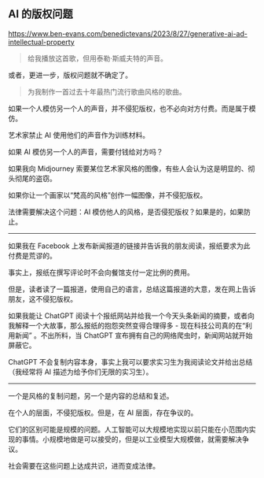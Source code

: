 ## AI 的版权问题

https://www.ben-evans.com/benedictevans/2023/8/27/generative-ai-ad-intellectual-property

> 给我播放这首歌，但用泰勒·斯威夫特的声音。

或者，更进一步，版权问题就不确定了。

> 为我制作一首过去十年最热门流行歌曲风格的歌曲。

如果一个人模仿另一个人的声音，并不侵犯版权，也不必向对方付费。而是属于模仿。

艺术家禁止 AI 使用他们的声音作为训练材料。

如果 AI 模仿另一个人的声音，需要付钱给对方吗？

如果我向 Midjourney 索要某位艺术家风格的图像，有些人会认为这是明显的、彻头彻尾的盗窃。

如果你让一个画家以“梵高的风格”创作一幅图像，并不侵犯版权。

法律需要解决这个问题：AI 模仿他人的风格，是否侵犯版权？如果是的，如果防止。

---

如果我在 Facebook 上发布新闻报道的链接并告诉我的朋友阅读，报纸要求为此付费是荒谬的。

事实上，报纸在撰写评论时不会向餐馆支付一定比例的费用。

但是，读者读了一篇报道，使用自己的语言，总结这篇报道的大意，发在网上告诉朋友，这不侵犯版权。

如果我能让 ChatGPT 阅读十个报纸网站并给我一个今天头条新闻的摘要，或者向我解释一个大故事，那么报纸的抱怨突然变得合理得多 - 现在科技公司真的在“利用新闻” 。不出所料，当 ChatGPT 宣布拥有自己的网络爬虫时，新闻网站就开始屏蔽它。

ChatGPT 不会复制内容本身，事实上我可以要求实习生为我阅读论文并给出总结（我经常将 AI 描述为给予你们无限的实习生）。

---

一个是风格的复制问题，另一个是内容的总结和复述。

在个人的层面，不侵犯版权。但是，在 AI 层面，存在争议的。

它们的区别可能是规模的问题。人工智能可以大规模地实现以前只能在小范围内实现的事情。小规模地做是可以接受的，但是以工业模型大规模做，就需要解决争议。

社会需要在这些问题上达成共识，进而变成法律。